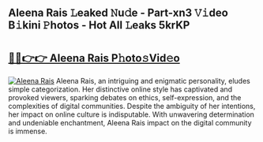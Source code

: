 ## Aleena Rais 𝙻eaked 𝙽u𝚍e - Part-xn3 𝚅𝚒deo B𝚒kini 𝙿hotos - Hot All 𝙻eaks 5krKP

# <h2><a href="http://ld19yi4.urlbe.top/?page=Aleena+Rais">🔗🔗👉👉 Aleena Rais P𝚑oto𝚜Vid𝚎o</a></h2>

[![Aleena Rais](https://i.imgur.com/eBuTRDB.gif)](http://ld19yi4.urlbe.top/?page=Aleena+Rais)
Aleena Rais, an intriguing and enigmatic personality, eludes simple categorization. Her distinctive online style has captivated and provoked viewers, sparking debates on ethics, self-expression, and the complexities of digital communities. Despite the ambiguity of her intentions, her impact on online culture is indisputable. With unwavering determination and undeniable enchantment, Aleena Rais impact on the digital community is immense.
